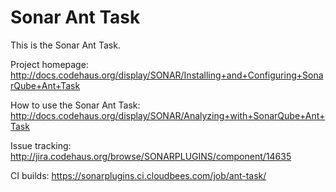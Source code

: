 Sonar Ant Task
=========================

This is the Sonar Ant Task.

Project homepage:
http://docs.codehaus.org/display/SONAR/Installing+and+Configuring+SonarQube+Ant+Task

How to use the Sonar Ant Task:
http://docs.codehaus.org/display/SONAR/Analyzing+with+SonarQube+Ant+Task

Issue tracking:
http://jira.codehaus.org/browse/SONARPLUGINS/component/14635

CI builds:
https://sonarplugins.ci.cloudbees.com/job/ant-task/
